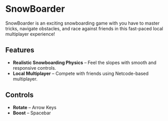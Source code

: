 # SnowBoarder

SnowBoarder is an exciting snowboarding game with you have to master tricks, navigate obstacles, and race against friends in this fast-paced local multiplayer experience!

## Features
- **Realistic Snowboarding Physics** – Feel the slopes with smooth and responsive controls.
- **Local Multiplayer** – Compete with friends using Netcode-based multiplayer.

## Controls
- **Rotate** – Arrow Keys
- **Boost** – Spacebar



